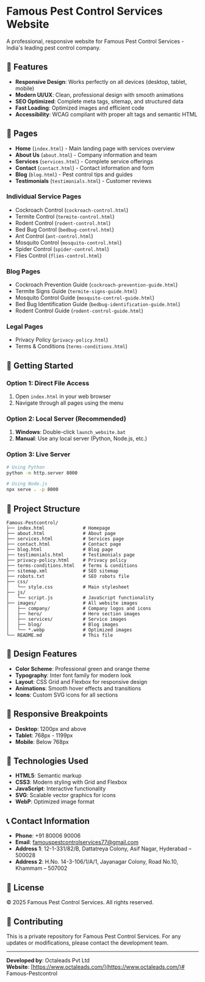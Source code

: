 # Famous Pest Control Services Website

A professional, responsive website for Famous Pest Control Services - India's leading pest control company.

## 🌟 Features

- **Responsive Design**: Works perfectly on all devices (desktop, tablet, mobile)
- **Modern UI/UX**: Clean, professional design with smooth animations
- **SEO Optimized**: Complete meta tags, sitemap, and structured data
- **Fast Loading**: Optimized images and efficient code
- **Accessibility**: WCAG compliant with proper alt tags and semantic HTML

## 📄 Pages

- **Home** (`index.html`) - Main landing page with services overview
- **About Us** (`about.html`) - Company information and team
- **Services** (`services.html`) - Complete service offerings
- **Contact** (`contact.html`) - Contact information and form
- **Blog** (`blog.html`) - Pest control tips and guides
- **Testimonials** (`testimonials.html`) - Customer reviews

### Individual Service Pages
- Cockroach Control (`cockroach-control.html`)
- Termite Control (`termite-control.html`)
- Rodent Control (`rodent-control.html`)
- Bed Bug Control (`bedbug-control.html`)
- Ant Control (`ant-control.html`)
- Mosquito Control (`mosquito-control.html`)
- Spider Control (`spider-control.html`)
- Flies Control (`flies-control.html`)

### Blog Pages
- Cockroach Prevention Guide (`cockroach-prevention-guide.html`)
- Termite Signs Guide (`termite-signs-guide.html`)
- Mosquito Control Guide (`mosquito-control-guide.html`)
- Bed Bug Identification Guide (`bedbug-identification-guide.html`)
- Rodent Control Guide (`rodent-control-guide.html`)

### Legal Pages
- Privacy Policy (`privacy-policy.html`)
- Terms & Conditions (`terms-conditions.html`)

## 🚀 Getting Started

### Option 1: Direct File Access
1. Open `index.html` in your web browser
2. Navigate through all pages using the menu

### Option 2: Local Server (Recommended)
1. **Windows**: Double-click `launch_website.bat`
2. **Manual**: Use any local server (Python, Node.js, etc.)

### Option 3: Live Server
```bash
# Using Python
python -m http.server 8000

# Using Node.js
npx serve . -p 8000
```

## 📁 Project Structure

```
Famous-Pestcontrol/
├── index.html              # Homepage
├── about.html              # About page
├── services.html           # Services page
├── contact.html            # Contact page
├── blog.html               # Blog page
├── testimonials.html       # Testimonials page
├── privacy-policy.html     # Privacy policy
├── terms-conditions.html   # Terms & conditions
├── sitemap.xml             # SEO sitemap
├── robots.txt              # SEO robots file
├── css/
│   └── style.css           # Main stylesheet
├── js/
│   └── script.js           # JavaScript functionality
├── images/                 # All website images
│   ├── company/            # Company logos and icons
│   ├── hero/               # Hero section images
│   ├── services/           # Service images
│   ├── blog/               # Blog images
│   └── *.webp              # Optimized images
└── README.md               # This file
```

## 🎨 Design Features

- **Color Scheme**: Professional green and orange theme
- **Typography**: Inter font family for modern look
- **Layout**: CSS Grid and Flexbox for responsive design
- **Animations**: Smooth hover effects and transitions
- **Icons**: Custom SVG icons for all sections

## 📱 Responsive Breakpoints

- **Desktop**: 1200px and above
- **Tablet**: 768px - 1199px
- **Mobile**: Below 768px

## 🔧 Technologies Used

- **HTML5**: Semantic markup
- **CSS3**: Modern styling with Grid and Flexbox
- **JavaScript**: Interactive functionality
- **SVG**: Scalable vector graphics for icons
- **WebP**: Optimized image format

## 📞 Contact Information

- **Phone**: +91 80006 90006
- **Email**: famouspestcontrolservices77@gmail.com
- **Address 1**: 12-1-331/82/B, Dattatreya Colony, Asif Nagar, Hyderabad – 500028
- **Address 2**: H.No. 14-3-106/1/A/1, Jayanagar Colony, Road No.10, Khammam – 507002

## 📄 License

© 2025 Famous Pest Control Services. All rights reserved.

## 🤝 Contributing

This is a private repository for Famous Pest Control Services. For any updates or modifications, please contact the development team.

---

**Developed by**: Octaleads Pvt Ltd  
**Website**: [https://www.octaleads.com/](https://www.octaleads.com/)#   F a m o u s - P e s t c o n t r o l  
 